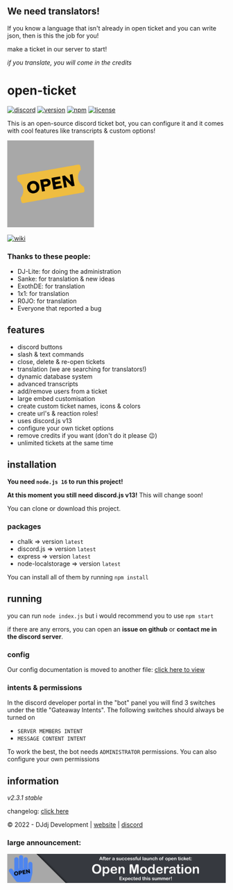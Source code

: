 ## We need translators!
If you know a language that isn't already in open ticket and you can write json,
then is this the job for you!

make a ticket in our server to start!

*if you translate, you will come in the credits*

# open-ticket
[![discord](https://img.shields.io/badge/discord-join%20our%20server-5865F2.svg?style=flat-square&logo=discord)](https://discord.com/invite/26vT9wt3n3)  [![version](https://img.shields.io/badge/version-2.3.1%20stable-brightgreen.svg?style=flat-square)](https://github.com/DJj123dj/open-ticket/releases/tag/v2.3.1)  [![npm](https://img.shields.io/badge/npm-external%20libraries%20needed-CB3837.svg?style=flat-square&logo=npm)](#packages)  [![license](https://img.shields.io/badge/license-GPL%203.0-important.svg?style=flat-square)](https://github.com/DJj123dj/open-ticket/blob/main/LICENSE) 

This is an open-source discord ticket bot, you can configure it and it comes with cool features like transcripts & custom options!

<img src="logo.png" alt="Open Ticket logo" style="height: 200px; width:200px;"/>

[![wiki](https://img.shields.io/badge/documentation-click%20here-blue.svg?style=flat-square)](https://www.github.com/DJj123dj/open-ticket/wiki) 

### Thanks to these people:
- DJ-Lite: for doing the administration
- Sanke: for translation & new ideas
- ExothDE: for translation
- 1x1: for translation
- R0JO: for translation
- Everyone that reported a bug

## features
- discord buttons
- slash & text commands
- close, delete & re-open tickets
- translation (we are searching for translators!)
- dynamic database system
- advanced transcripts
- add/remove users from a ticket
- large embed customisation
- create custom ticket names, icons & colors
- create url's & reaction roles!
- uses discord.js v13
- configure your own ticket options
- remove credits if you want (don't do it please 😉)
- unlimited tickets at the same time

## installation
**You need `node.js 16` to run this project!**

**At this moment you still need discord.js v13!**
This will change soon!

You can clone or download this project.

### packages
- chalk => version `latest`
- discord.js => version `latest`
- express => version `latest`
- node-localstorage => version `latest`

You can install all of them by running `npm install`

## running
you can run `node index.js` but i would recommend you to use `npm start`

if there are any errors, you can open an **issue on github** or **contact me in the discord server**.

### config
Our config documentation is moved to another file:
[click here to view](https://www.github.com/DJj123dj/open-ticket/wiki/config-v2.3.1)

### intents & permissions
In the discord developer portal in the "bot" panel you will find 3 switches under the title "Gateaway Intents". The following switches should always be turned on
- `SERVER MEMBERS INTENT`
- `MESSAGE CONTENT INTENT`

To work the best, the bot needs `ADMINISTRATOR` permissions.
You can also configure your own permissions

## information

_v2.3.1 stable_

changelog: [click here](https://www.github.com/DJj123dj/open-ticket/wiki/Changelog)

© 2022 - DJdj Development | [website](https://www.dj-dj.be) | [discord](https://discord.com/invite/26vT9wt3n3)

### large announcement:
[![open moderation](./openmod.png)](https://www.dj-dj.be/projects/open-moderation)